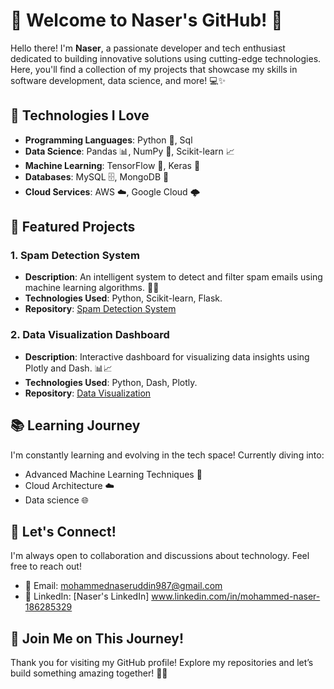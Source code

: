 # 👋 Welcome to Naser's GitHub! 🚀

Hello there! I'm **Naser**, a passionate developer and tech enthusiast dedicated to building innovative solutions using cutting-edge technologies. Here, you'll find a collection of my projects that showcase my skills in software development, data science, and more! 💻✨

## 🔧 Technologies I Love

- **Programming Languages**: Python 🐍, Sql
- **Data Science**: Pandas 📊, NumPy 🔢, Scikit-learn 📈
- **Machine Learning**: TensorFlow 🤖, Keras 🧠
- **Databases**: MySQL 🗄️, MongoDB 🍃
- **Cloud Services**: AWS ☁️, Google Cloud 🌩️

## 🌟 Featured Projects

### 1. **Spam Detection System**
   - **Description**: An intelligent system to detect and filter spam emails using machine learning algorithms. 📧❌
   - **Technologies Used**: Python, Scikit-learn, Flask.
   - **Repository**: [Spam Detection System](https://github.com/naser084/spam-detection)



### 2. **Data Visualization Dashboard**
   - **Description**: Interactive dashboard for visualizing data insights using Plotly and Dash. 📊📈
   - **Technologies Used**: Python, Dash, Plotly.
   - **Repository**: [Data Visualization](https://github.com/naser084/data-visualization)

## 📚 Learning Journey

I'm constantly learning and evolving in the tech space! Currently diving into:
- Advanced Machine Learning Techniques 🧠
- Cloud Architecture ☁️
- Data science 🌐

## 🤝 Let's Connect!

I'm always open to collaboration and discussions about technology. Feel free to reach out!

- 📧 Email: mohammednaseruddin987@gmail.com
- 💼 LinkedIn: [Naser's LinkedIn] www.linkedin.com/in/mohammed-naser-186285329

## 🚀 Join Me on This Journey!

Thank you for visiting my GitHub profile! Explore my repositories and let’s build something amazing together! 💪✨
